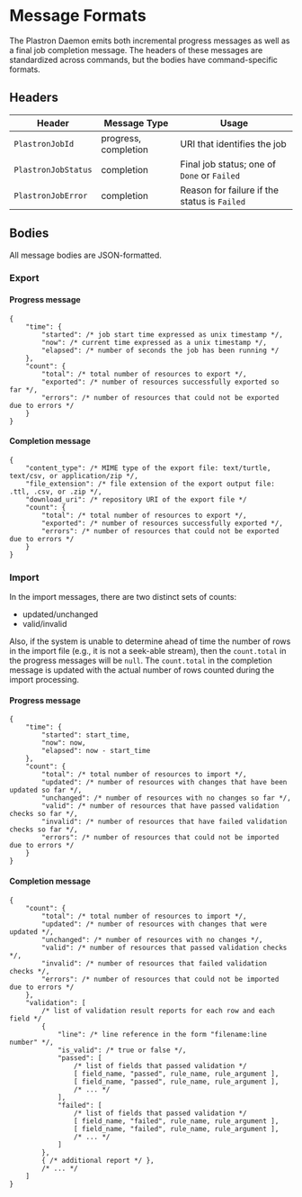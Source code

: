 # Message Formats

The Plastron Daemon emits both incremental progress messages
as well as a final job completion message. The headers of
these messages are standardized across commands, but the bodies
have command-specific formats.

## Headers

| Header            | Message Type       | Usage |
|-------------------|--------------------|-------|
|`PlastronJobId`    |progress, completion|URI that identifies the job|
|`PlastronJobStatus`|completion          |Final job status; one of `Done` or `Failed`|
|`PlastronJobError` |completion          |Reason for failure if the status is `Failed`|

## Bodies

All message bodies are JSON-formatted.

### Export

#### Progress message

```
{
    "time": {
        "started": /* job start time expressed as unix timestamp */,
        "now": /* current time expressed as a unix timestamp */,
        "elapsed": /* number of seconds the job has been running */
    },
    "count": {
        "total": /* total number of resources to export */,
        "exported": /* number of resources successfully exported so far */,
        "errors": /* number of resources that could not be exported due to errors */
    }
}
```

#### Completion message

```
{
    "content_type": /* MIME type of the export file: text/turtle, text/csv, or application/zip */,
    "file_extension": /* file extension of the export output file: .ttl, .csv, or .zip */,
    "download_uri": /* repository URI of the export file */
    "count": {
        "total": /* total number of resources to export */,
        "exported": /* number of resources successfully exported */,
        "errors": /* number of resources that could not be exported due to errors */
    }
}
```

### Import

In the import messages, there are two distinct sets of counts:

* updated/unchanged
* valid/invalid

Also, if the system is unable to determine ahead of time the number of
rows in the import file (e.g., it is not a seek-able stream), then the
`count.total` in the progress messages will be `null`. The `count.total`
in the completion message is updated with the actual number of rows
counted during the import processing.

#### Progress message

```
{
    "time": {
        "started": start_time,
        "now": now,
        "elapsed": now - start_time
    },
    "count": {
        "total": /* total number of resources to import */,
        "updated": /* number of resources with changes that have been updated so far */,
        "unchanged": /* number of resources with no changes so far */,
        "valid": /* number of resources that have passed validation checks so far */,
        "invalid": /* number of resources that have failed validation checks so far */,
        "errors": /* number of resources that could not be imported due to errors */
    }
}
```

#### Completion message

```
{
    "count": {
        "total": /* total number of resources to import */,
        "updated": /* number of resources with changes that were updated */,
        "unchanged": /* number of resources with no changes */,
        "valid": /* number of resources that passed validation checks */,
        "invalid": /* number of resources that failed validation checks */,
        "errors": /* number of resources that could not be imported due to errors */
    },
    "validation": [
        /* list of validation result reports for each row and each field */
        {
            "line": /* line reference in the form "filename:line number" */,
            "is_valid": /* true or false */,
            "passed": [
                /* list of fields that passed validation */
                [ field_name, "passed", rule_name, rule_argument ],
                [ field_name, "passed", rule_name, rule_argument ],
                /* ... */
            ],
            "failed": [
                /* list of fields that passed validation */
                [ field_name, "failed", rule_name, rule_argument ],
                [ field_name, "failed", rule_name, rule_argument ],
                /* ... */
            ]
        },
        { /* additional report */ },
        /* ... */
    ]
}
```